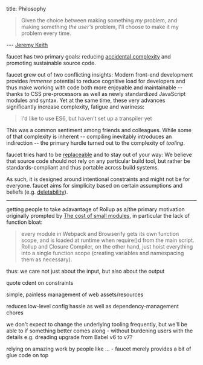 title: Philosophy

> Given the choice between making something _my_ problem, and making something
> _the user's_ problem, I'll choose to make it my problem every time.

--- [Jeremy Keith](https://adactio.com/journal/7706)

faucet has two primary goals: reducing
[accidental complexity](https://en.wikipedia.org/wiki/No_Silver_Bullet) and
promoting sustainable source code.

faucet grew out of two conflicting insights: Modern front-end development
provides _immense_ potential to reduce cognitive load for developers and thus
make working with code both more enjoyable and maintainable -- thanks to CSS
pre-processors as well as newly standardized JavaScript modules and syntax. Yet
at the same time, these very advances significantly increase complexity, fatigue
and wariness:

> I'd like to use ES6, but haven't set up a transpiler yet

This was a common sentiment among friends and colleagues. While some of that
complexity is inherent -- compiling inevitably introduces an indirection -- the
primary hurdle turned out to the complexity of _tooling_.

faucet tries hard to be
[replaceable](https://martinfowler.com/bliki/SacrificialArchitecture.html) and
to stay out of your way: We believe that source code should not rely on any
particular build tool, but rather be standards-compliant and thus portable
across build systems.

As such, it is designed around intentional constraints and might not be for
everyone. faucet aims for simplicity based on certain assumptions and beliefs
(e.g. [deletability](https://kellysutton.com/2017/05/29/deletability.html)).

----

getting people to take adavantage of Rollup as a/the primary motivation
originally prompted by
[The cost of small modules](https://nolanlawson.com/2016/08/15/the-cost-of-small-modules/),
in particular the lack of function bloat:

> every module in Webpack and Browserify gets its own function scope, and is
> loaded at runtime when require()d from the main script. Rollup and Closure
> Compiler, on the other hand, just hoist everything into a single function
> scope (creating variables and namespacing them as necessary).

thus: we care not just about the input, but also about the output

quote cdent on constraints

simple, painless management of web assets/resources

reduces low-level config hassle as well as dependency-management chores

we don't expect to change the underlying tooling frequently, but we'll be able
to if something better comes along - without burdening users with the details
e.g. dreading upgrade from Babel v6 to v7?

relying on amazing work by people like … - faucet merely provides a bit of glue
code on top
